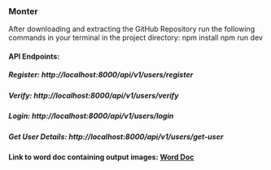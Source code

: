 ### Monter

After downloading and extracting the GitHub Repository run the following commands in your terminal in the project directory:
npm install
npm run dev

#### API Endpoints:

##### Register: http://localhost:8000/api/v1/users/register
##### Verify: http://localhost:8000/api/v1/users/verify
##### Login: http://localhost:8000/api/v1/users/login
##### Get User Details: http://localhost:8000/api/v1/users/get-user

#### Link to word doc containing output images: [Word Doc](https://docs.google.com/document/d/1j2MdNEaB505KuYnyZ3JsZFwU_qFEKPY2foxqtqxpUD8/edit?usp=sharing)
